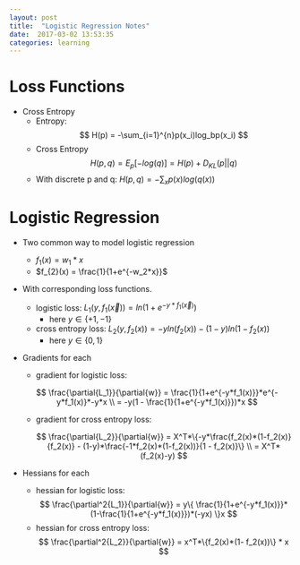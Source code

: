 ```yaml
---
layout: post
title:  "Logistic Regression Notes"
date:  2017-03-02 13:53:35
categories: learning 
---
```




# Loss Functions

- Cross Entropy
	- Entropy: $$ H(p) = -\sum_{i=1}^{n}p(x_i)log_bp(x_i) $$ 
	- Cross Entropy $$ H(p, q) = E_p[-log(q)] = H(p) + D_{KL}(p||q) $$
	- With discrete p and q: $H(p, q) = -\sum_xp(x) log(q(x))$       


# Logistic Regression

- Two common way to model logistic regression
	- $f_{1}(x) = w_1* x$
	- $f_{2}(x) = \frac{1}{1+e^{-w_2*x}}$

- With corresponding loss functions.
	- logistic loss: $L_1(y, f_1(\vec{x})) = ln(1+ e^{-y*f_{1}(\vec{x})})$ 
		- here $y\in \{+1, -1\}$
	- cross entropy loss: $L_2(y, f_2(x)) = -yln(f_{2}(x)) -  (1-y)ln(1-f_{2}(x))$ 
		- here $y \in \{0, 1\}$
    
- Gradients for each
    - gradient for logistic loss:

	$$
		\frac{\partial{L_1}}{\partial{w}} =  \frac{1}{1+e^{-y*f_1(x)}}*e^{-y*f_1(x)}*-y*x \\
			= -y(1 - \frac{1}{1+e^{-y*f_1(x)}})*x
	$$ 
    - gradient for cross entropy loss:

    	$$ 
	\frac{\partial{L_2}}{\partial{w}} = X^T*\{-y*\frac{f_2(x)*(1-f_2(x)}{f_2(x)} - (1-y)*\frac{-1*f_2(x)*(1-f_2(x))}{1 - f_2(x)}\} \\
    		= X^T*(f_2(x)-y) 
	$$

- Hessians for each
	- hessian for logistic loss:
	$$
			\frac{\partial^2{L_1}}{\partial{w}} =  y\{ \frac{1}{1+e^{-y*f_1(x)}}*(1-\frac{1}{1+e^{-y*f_1(x)}})*(-yx) \}x
				$$
	- hessian for cross entropy loss:
		$$ 
				\frac{\partial^2{L_2}}{\partial{w}}  = x^T*\{f_2(x)*(1- f_2(x))\} * x
					$$
